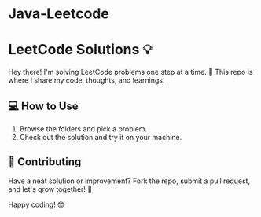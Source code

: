 # Java-Leetcode
# LeetCode Solutions 💡

Hey there! I'm solving LeetCode problems one step at a time. 🚀 This repo is where I share my code, thoughts, and learnings.

## 💻 How to Use
1. Browse the folders and pick a problem.
2. Check out the solution and try it on your machine.

## 🤝 Contributing
Have a neat solution or improvement? Fork the repo, submit a pull request, and let's grow together! 🙌

Happy coding! 😎
